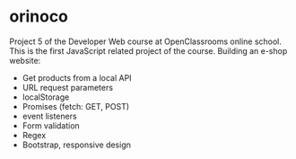 # orinoco
Project 5 of the Developer Web course at OpenClassrooms online school.
This is the first JavaScript related project of the course.
Building an e-shop website:
- Get products from a local API
- URL request parameters
- localStorage
- Promises (fetch: GET, POST)
- event listeners
- Form validation
- Regex
- Bootstrap, responsive design
